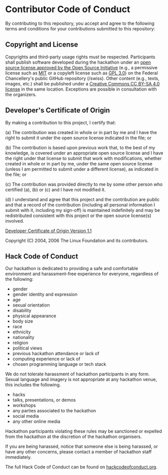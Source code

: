 # Contributor Code of Conduct

By contributing to this repository, you accept and agree to the following terms and
conditions for your contributions submitted to this repository:

## Copyright and License

Copyrights and third-party usage rights must be respected. Participants shall publish software developed during the hackathon under an [open source license approved by the Open Source Initiative](https://opensource.org/licenses) (e.g., a permissive license such as [MIT](https://opensource.org/license/mit) or a copyleft license such as [GPL 3.0](https://opensource.org/license/gpl-3-0)) on the Federal Chancellery's public GitHub repository (/swiss). Other content (e.g., texts, images, etc.) shall be published under a [Creative Commons CC BY-SA 4.0 license](https://creativecommons.org/licenses/by-sa/4.0/deed.de) in the same location. Exceptions are possible in consultation with the organizers.

## Developer's Certificate of Origin

By making a contribution to this project, I certify that:

(a) The contribution was created in whole or in part by me and I
    have the right to submit it under the open source license
    indicated in the file; or

(b) The contribution is based upon previous work that, to the best
    of my knowledge, is covered under an appropriate open source
    license and I have the right under that license to submit that
    work with modifications, whether created in whole or in part
    by me, under the same open source license (unless I am
    permitted to submit under a different license), as indicated
    in the file; or

(c) The contribution was provided directly to me by some other
    person who certified (a), (b) or (c) and I have not modified
    it.

(d) I understand and agree that this project and the contribution
    are public and that a record of the contribution (including all
    personal information I submit with it, including my sign-off) is
    maintained indefinitely and may be redistributed consistent with
    this project or the open source license(s) involved.

[Developer Certificate of Origin
Version 1.1](https://developercertificate.org/)

Copyright (C) 2004, 2006 The Linux Foundation and its contributors.

## Hack Code of Conduct

Our hackathon is dedicated to providing a safe and comfortable environment and harassment-free experience for everyone, regardless of the following: 
-	gender
-	gender identity and expression
-	age
-	sexual orientation
-	disability
-	physical appearance
-	body size
-	race
-	ethnicity
-	nationality
-	religion
-	political views
-	previous hackathon attendance or lack of
-	computing experience or lack of
-	chosen programming language or tech stack

We do not tolerate harassment of hackathon participants in any form. Sexual language and imagery is not appropriate at any hackathon venue, this includes the following. 
-	hacks
-	talks, presentations, or demos
-	workshops
-	any parties associated to the hackathon
-	social media
-	any other online media

Hackathon participants violating these rules may be sanctioned or expelled from the hackathon at the discretion of the hackathon organisers. 

If you are being harassed, notice that someone else is being harassed, or have any other concerns, please contact a member of hackathon staff immediately.

The full Hack Code of Conduct can be found on [hackcodeofconduct.org](https://hackcodeofconduct.org/).
